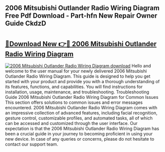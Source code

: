 ## 2006 Mitsubishi Outlander Radio Wiring Diagram Free Pdf Download - Part-hfn New Repair Owner Guide CkdzD

# <h2><a href="http://dflkkrd.blite.top/?on=2006+Mitsubishi+Outlander+Radio+Wiring+Diagram">🔗Download New 👉🔴 2006 Mitsubishi Outlander Radio Wiring Diagram</a></h2>

[![2006 Mitsubishi Outlander Radio Wiring Diagram download](https://i.imgur.com/lujVjoI.png)](http://dflkkrd.blite.top/?on=2006+Mitsubishi+Outlander+Radio+Wiring+Diagram)
Hello and welcome to the user manual for your newly delivered 2006 Mitsubishi Outlander Radio Wiring Diagram. This guide is designed to help you get started with your product and provide you with a thorough understanding of its features, functions, and capabilities. You will find instructions for installation, usage, maintenance, and troubleshooting. Troubleshooting Guide 2006 Mitsubishi Outlander Radio Wiring Diagram for Common Issues This section offers solutions to common issues and error messages encountered. 2006 Mitsubishi Outlander Radio Wiring Diagram comes with an impressive collection of advanced features, including facial recognition, gesture control, customizable profiles, and automated tasks, all of which can be accessed and customized through the user interface. Our expectation is that the 2006 Mitsubishi Outlander Radio Wiring Diagram has been a crucial guide in your journey to becoming proficient in using your new device. In case of any queries or concerns, please do not hesitate to contact our support team.

